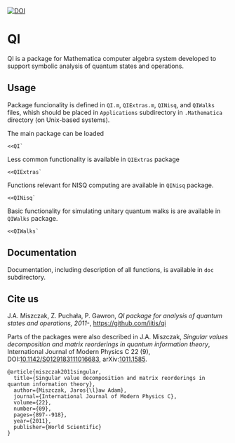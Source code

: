 

[![DOI](https://zenodo.org/badge/DOI/10.5281/zenodo.3988569.svg)](https://doi.org/10.5281/zenodo.3988569)



# QI

QI is a package for Mathematica computer algebra system developed to support symbolic analysis of quantum states and operations.

## Usage

Package funcionality is defined in `QI.m`, `QIExtras.m`, `QINisq`, and `QIWalks` files, whish should be placed in `Applications` subdirectory in `.Mathematica` directory (on Unix-based systems).

The main package can be loaded
```
<<QI`
```

Less common functionality is available in `QIExtras` package

```
<<QIExtras`
```

Functions relevant for NISQ computing are available in `QINisq` package.
```
<<QINisq`
```

Basic functionality for simulating unitary quantum walks is are available in `QIWalks` package.
```
<<QIWalks`
```

## Documentation

Documentation, including description of all functions, is available in `doc` subdirectory.

## Cite us

J.A. Miszczak, Z. Puchała, P. Gawron, *QI package for analysis of quantum states and operations, 2011-*, https://github.com/iitis/qi

Parts of the packages were also described in
J.A. Miszczak,  *Singular values decomposition and matrix reorderings in quantum information theory*, International Journal of Modern Physics C 22 (9), DOI:[10.1142/S0129183111016683](https://doi.org/10.1142/S0129183111016683), arXiv:[1011.1585](https://arxiv.org/abs/1011.1585).

```
@article{miszczak2011singular,
  title={Singular value decomposition and matrix reorderings in quantum information theory},
  author={Miszczak, Jaros{\l}aw Adam},
  journal={International Journal of Modern Physics C},
  volume={22},
  number={09},
  pages={897--918},
  year={2011},
  publisher={World Scientific}
}
```
